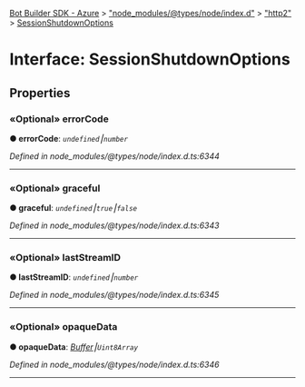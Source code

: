 [Bot Builder SDK - Azure](../README.md) > ["node_modules/@types/node/index.d"](../modules/_node_modules__types_node_index_d_.md) > ["http2"](../modules/_node_modules__types_node_index_d_._http2_.md) > [SessionShutdownOptions](../interfaces/_node_modules__types_node_index_d_._http2_.sessionshutdownoptions.md)



# Interface: SessionShutdownOptions


## Properties
<a id="errorcode"></a>

### «Optional» errorCode

**●  errorCode**:  *`undefined`⎮`number`* 

*Defined in node_modules/@types/node/index.d.ts:6344*





___

<a id="graceful"></a>

### «Optional» graceful

**●  graceful**:  *`undefined`⎮`true`⎮`false`* 

*Defined in node_modules/@types/node/index.d.ts:6343*





___

<a id="laststreamid"></a>

### «Optional» lastStreamID

**●  lastStreamID**:  *`undefined`⎮`number`* 

*Defined in node_modules/@types/node/index.d.ts:6345*





___

<a id="opaquedata"></a>

### «Optional» opaqueData

**●  opaqueData**:  *[Buffer](_node_modules__types_node_index_d_.buffer.md)⎮`Uint8Array`* 

*Defined in node_modules/@types/node/index.d.ts:6346*





___



